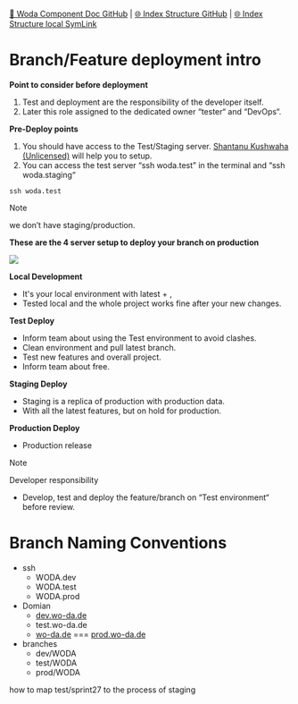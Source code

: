 [📁 Woda Component Doc GitHub](/cerulean-circle-unlimited-2cu/product/development/woda/woda-component-doc.md) | [🌐 Index Structure GitHub](/cerulean-circle-unlimited-2cu/product/development/woda/woda-component-doc/branchfeature-deployment-intro.md) | [🌐 Index Structure local SymLink](./branchfeature-deployment-intro.entry.md)

# Branch/Feature deployment intro

**Point to consider before deployment**

1. Test and deployment are the responsibility of the developer itself.
2. Later this role assigned to the dedicated owner “tester“ and “DevOps“.

**Pre-Deploy points**

1. You should have access to the Test/Staging server. [Shantanu Kushwaha (Unlicensed)](https://2cu.atlassian.net/wiki/people/5d8def929f69410dca90c037?ref=confluence) will help you to setup.
2. You can access the test server “ssh woda.test” in the terminal and “ssh woda.staging“
```
ssh woda.test
```

> [!NOTE]
> we don’t have staging/production.

**These are the 4 server setup to deploy your branch on production**

![](./attachments/image-20210412-051556.png)

**Local Development**

- It's your local environment with latest <sprint branch> + <new feature>,
- Tested local and the whole project works fine after your new changes.

**Test Deploy**

- Inform team about using the Test environment to avoid clashes.
- Clean environment and pull latest <Sprint> branch.
- Test new features and overall project.
- Inform team about <Test Environment> free.

**Staging Deploy**

- Staging is a replica of production with production data.
- With all the latest features, but on hold for production.

**Production Deploy**

- Production release

> [!NOTE]
> Developer responsibility
> - Develop, test and deploy the feature/branch on “Test environment“ before review.

# Branch Naming Conventions

- ssh
  - WODA.dev
  - WODA.test
  - WODA.prod
- Domian
  - [dev.wo-da.de](http://dev.wo-da.de)
  - test.wo-da.de
  - [wo-da.de](http://wo-da.de) === [prod.wo-da.de](http://prod.wo-da.de)
- branches
  - dev/WODA
  - test/WODA
  - prod/WODA

how to map test/sprint27 to the process of staging
